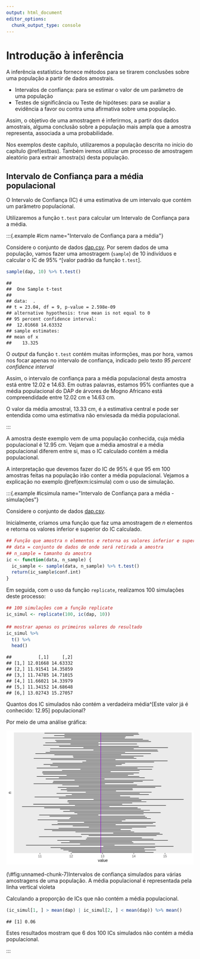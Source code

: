 ```yaml
---
output: html_document
editor_options: 
  chunk_output_type: console
---
```





# Introdução à inferência

A inferência estatística fornece métodos para se tirarem conclusões sobre uma população a partir de dados amostrais.

* Intervalos de confiança: para se estimar o valor de um parâmetro de uma população
* Testes de significância ou Teste de hipóteses: para se avaliar a evidência a favor ou contra uma afirmativa sobre uma população. 

Assim, o objetivo de uma amostragem é inferirmos, a partir dos dados amostrais, alguma conclusão sobre a população mais ampla que a amostra representa, associada a uma probabilidade. 

Nos exemplos deste capítulo, utilizaremos a população descrita no início do capítulo \@ref(estbas). Também iremos utilizar um processo de amostragem aleatório para extrair amostra(s) desta população.


## Intervalo de Confiança para a média populacional

O Intervalo de Confiança (IC) é uma estimativa de um intervalo que contém um parâmetro populacional.

Utilizaremos a função `t.test` para calcular um Intervalo de Confiança para a média.


:::{.example #icm name="Intervalo de Confiança para a média"}

Considere o conjunto de dados [dap.csv](data/dap.csv). Por serem dados de uma população, vamos fazer uma amostragem (`sample`) de 10 indivíduos e calcular o IC de 95% ^[valor padrão da função `t.test`].






```r
sample(dap, 10) %>% t.test()
```

```
## 
## 	One Sample t-test
## 
## data:  .
## t = 23.04, df = 9, p-value = 2.598e-09
## alternative hypothesis: true mean is not equal to 0
## 95 percent confidence interval:
##  12.01668 14.63332
## sample estimates:
## mean of x 
##    13.325
```

O *output* da função `t.test` contém muitas informções, mas por hora, vamos nos focar apenas no intervalo de confiança, indicado pelo texto *95 percent confidence interval*

Assim, o intervalo de confiança para a média populacional desta amostra está entre 12.02 e 14.63. Em outras palavras, estamos 95% confiantes que a média populacional do DAP de árvores de Mogno Africano está compreendidade entre 12.02 cm e 14.63 cm.

O valor da média amostral, 13.33 cm, é a estimativa central e pode ser entendida como uma estimativa não enviesada da média populacional. 

:::

A amostra deste exemplo vem de uma população conhecida, cuja média populacional é 12.95 cm. Vejam que a média amostral e a média populacional diferem entre si, mas o IC calculado contém a média populacional. 

A interpretação que devemos fazer do IC de 95% é que 95 em 100 amostras feitas na população irão conter a média populacional. Vejamos a explicação no exemplo \@ref(exm:icsimula) com o uso de simulação.


:::{.example #icsimula name="Intervalo de Confiança para a média - simulações"}

Considere o conjunto de dados [dap.csv](data/dap.csv). 

Inicialmente, criamos uma função que faz uma amostragem de *n* elementos e retorna os valores inferior e superior do IC calculado. 




```r
## Função que amostra n elementos e retorna os valores inferior e superior do IC calculado
## data = conjunto de dados de onde será retirada a amostra
## n_sample = tamanho da amostra
ic <- function(data, n_sample) {
  ic_sample <- sample(data, n_sample) %>% t.test()
  return(ic_sample$conf.int)
}
```

Em seguida, com o uso da função `replicate`, realizamos 100 simulações deste processo:




```r
## 100 simulações com a função replicate
ic_simul <- replicate(100, ic(dap, 10))

## mostrar apenas os primeiros valores do resultado
ic_simul %>%
  t() %>%
  head()
```

```
##          [,1]     [,2]
## [1,] 12.01668 14.63332
## [2,] 11.91541 14.35859
## [3,] 11.74785 14.71015
## [4,] 11.66021 14.33979
## [5,] 11.34152 14.68648
## [6,] 13.02743 15.27057
```

Quantos dos IC simulados não contém a verdadeira média^[Este valor já é conhecido: 12.95] populacional?




Por meio de uma análise gráfica:

<div class="figure">
<img src="014-infer_files/figure-html/unnamed-chunk-7-1.png" alt="Intervalos de confiança simulados para várias amostragens de uma população. A média populacional é representada pela linha vertical violeta " width="672" />
<p class="caption">(\#fig:unnamed-chunk-7)Intervalos de confiança simulados para várias amostragens de uma população. A média populacional é representada pela linha vertical violeta </p>
</div>

Calculando a proporção de ICs que não contém a média populacional.


```r
(ic_simul[1, ] > mean(dap) | ic_simul[2, ] < mean(dap)) %>% mean()
```

```
## [1] 0.06
```

Estes resultados mostram que 6 dos 100 ICs simulados não contém a média populacional. 

:::
